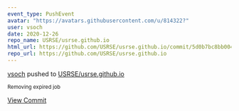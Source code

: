 ```yaml
---
event_type: PushEvent
avatar: "https://avatars.githubusercontent.com/u/814322?"
user: vsoch
date: 2020-12-26
repo_name: USRSE/usrse.github.io
html_url: https://github.com/USRSE/usrse.github.io/commit/5d0b7bc8bb004cca48bbcb266ec049bafcd45326
repo_url: https://github.com/USRSE/usrse.github.io
---
```


<a href='https://github.com/vsoch' target='_blank'>vsoch</a> pushed to <a href='https://github.com/USRSE/usrse.github.io' target='_blank'>USRSE/usrse.github.io</a>

<small>Removing expired job</small>

<a href='https://github.com/USRSE/usrse.github.io/commit/5d0b7bc8bb004cca48bbcb266ec049bafcd45326' target='_blank'>View Commit</a>